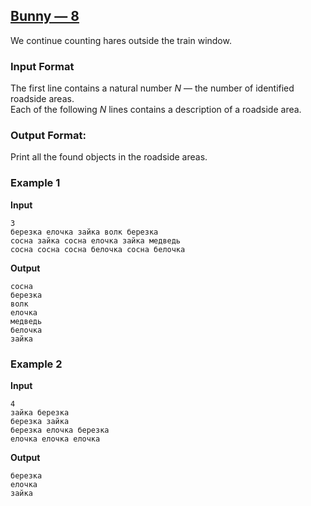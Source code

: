 ## [Bunny — 8](../../../solutions/3.2/32_c.py)

We continue counting hares outside the train window.

### Input Format

The first line contains a natural number $N$ — the number of identified roadside areas.  
Each of the following $N$ lines contains a description of a roadside area.

### Output Format:

Print all the found objects in the roadside areas.

### Example 1

__Input__
```plaintext
3
березка елочка зайка волк березка
сосна зайка сосна елочка зайка медведь
сосна сосна сосна белочка сосна белочка
```

__Output__
```plaintext
сосна
березка
волк
елочка
медведь
белочка
зайка
```

### Example 2

__Input__
```plaintext
4
зайка березка
березка зайка
березка елочка березка
елочка елочка елочка
```

__Output__
```plaintext
березка
елочка
зайка
```